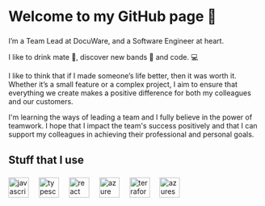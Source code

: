 <h1 align="left">Welcome to my GitHub page 👋</h1>

###

<p align="left">
I’m a Team Lead at DocuWare, and a Software Engineer at heart.

I like to drink mate 🧉, discover new bands 🎸 and code. 💻

I like to think that if I made someone’s life better, then it was worth it.
Whether it’s a small feature or a complex project, I aim to ensure that everything we create makes a positive difference for both my colleagues and our customers.

I'm learning the ways of leading a team and I fully believe in the power of teamwork. I hope that I impact the team's success positively and that I can support my colleagues in achieving their professional and personal goals.</p>

###

<h2 align="left">Stuff that I use</h2>

###

<div align="left">
  <img src="https://cdn.jsdelivr.net/gh/devicons/devicon@latest/icons/javascript/javascript-original.svg" height="40" alt="javascript logo"/>
  <img width="12" />
  <img src="https://cdn.jsdelivr.net/gh/devicons/devicon@latest/icons/typescript/typescript-original.svg" height="40" alt="typescript logo"/>
  <img width="12" />
  <img src="https://cdn.jsdelivr.net/gh/devicons/devicon@latest/icons/react/react-original.svg" height="40" alt="react logo"/>
  <img width="12" /> 
  <img src="https://cdn.jsdelivr.net/gh/devicons/devicon@latest/icons/azure/azure-original.svg" height="40" alt="azure logo"/>
  <img width="12" />
  <img src="https://cdn.jsdelivr.net/gh/devicons/devicon@latest/icons/terraform/terraform-original.svg" height="40" alt="terraform logo"/>
  <img width="12" />
  <img src="https://cdn.jsdelivr.net/gh/devicons/devicon@latest/icons/azuresqldatabase/azuresqldatabase-original.svg" height="40" alt="azuresqldatabase logo"/>        
</div>

###
